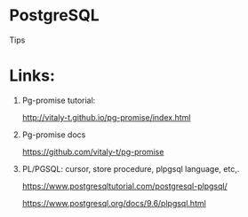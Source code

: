 # PostgreSQL
Tips

# Links:
1. Pg-promise tutorial:

    http://vitaly-t.github.io/pg-promise/index.html

2. Pg-promise docs

    https://github.com/vitaly-t/pg-promise

3. PL/PGSQL: cursor, store procedure, plpgsql language, etc,.

    https://www.postgresqltutorial.com/postgresql-plpgsql/
    
    https://www.postgresql.org/docs/9.6/plpgsql.html
